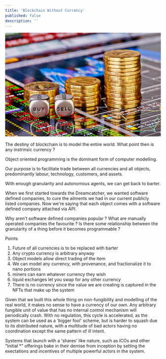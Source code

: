 ```yaml
---
title: 'Blockchain Without Currency'
published: false
description: ''
---
```


![](2022-05-14-assets/blockchain-without-currency.jpg)

The destiny of blockchain is to model the entire world. What point then is any instrinsic currency ?

Object oriented programming is the dominant form of computer modelling.

Our purpose is to facilitate trade between all currencies and all objects, predominantly labour, technology, customers, and assets.

With enough granularity and autonomous agents, we can get back to barter.

When we first started towards the Dreamcatcher, we wanted software defined companies, to cure the ailments we had in our current publicly listed companies. Now we're saying that each object comes with a software defined company attached via API.

Why aren't software defined companies popular ? What are manually operated companies the favourite ? Is there some relationship between the granularity of a thing before it becomes programmable ?

Points

1. Future of all currencies is to be replaced with barter
1. Any crypto currency is arbitrary anyway
1. Object models allow direct trading of the item
1. We can model any currency, with provenance, and fractionalize it to nano portions
1. miners can earn whatever currency they wish
1. liquid exchanges let you swap for any other currency
1. There is no currency since the value we are creating is captured in the NFTs that make up the system

Given that we built this whole thing on non-fungibility and modelling of the real world, it makes no sense to have a currency of our own.
Any arbitrary fungible unit of value that has no internal control mechanism will periodically crash.
With no regulation, this cycle is accelerated, as the system can be used as a 'bigger fool' scheme, but is harder to squash due to its distributed nature, with a multitude of bad actors having no coordination except the same pattern of ill intent.

Systems that launch with a 'shares' like nature, such as ICOs and other "Initial \*" offerings bake in their demise from inception by setting the exectations and incentives of multiple powerful actors in the system.
